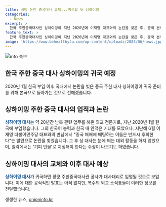 ```yaml
---
title: 베팅 논란 중국대사 교체...귀국할 듯 싱하이밍
categories:
  - News
excerpt: >
  한국 주한중국대사인 싱하이밍이 지난 2020년에 이재명 대표와의 논란을 빚은 후, 중국 본국으로 귀국 명령을 받아 귀국을 준비 중인 것으로 전해졌다. 싱 대사는 한국어에 능통하고 인맥도 풍부하여 기대를 받았으나, 논란 발언 이후 대외 활동이 눈에 띄지 않았다. 이에 싱 대사의 귀국으로 인해 대사대리가 책임을 맡을 것으로 보인다.
feature_text: >
  한국 주한중국대사인 싱하이밍이 지난 2020년에 이재명 대표와의 논란을 빚은 후, 중국 본국으로 귀국 명령을 받아 귀국을 준비 중인 것으로 전해졌다. 싱 대사는 한국어에 능통하고 인맥도 풍부하여 기대를 받았으나, 논란 발언 이후 대외 활동이 눈에 띄지 않았다. 이에 싱 대사의 귀국으로 인해 대사대리가 책임을 맡을 것으로 보인다.
image: 'https://www.behealthy4u.com/wp-content/uploads/2024/06/news.jpg'
---
```


<p><img src="https://www.behealthy4u.com/wp-content/uploads/2024/06/news.jpg" alt="info 속보" /></p>

<h2 data-ke-size="size26">한국 주한 중국 대사 싱하이밍의 귀국 예정</h2>

<p data-ke-size="size16">2020년 1월 한국 부임 이후 국내에서 논란을 빚은 중국 주한 대사 싱하이밍이 귀국 준비를 위해 본국으로 돌아가는 것으로 전해졌습니다. </p>

<h2 data-ke-size="size26">싱하이밍 주한 중국 대사의 업적과 논란</h2>

<p data-ke-size="size16"><b><span style="color: #1a5490;">싱하이밍 대사는</span></b> 약 20년간 남북 관련 업무를 해온 외교 전문가로, 지난 2020년 1월 한국에 부임했습니다. 그의 한국어 능력과 한국 내 인맥은 기대를 모았으나, 지난해 6월 이재명 더불어민주당 대표와의 만남에서 "중국 패배에 베팅하는 이들은 반드시 후회한다"는 발언으로 논란을 빚었습니다. 그 후 싱 대사는 눈에 띄는 대외 활동을 하지 않았으며, 일각에서는 '기피 인물'로 지정해야 한다는 주장이 나오기도 하였습니다.</p>

<h2 data-ke-size="size26">싱하이밍 대사의 교체와 이후 대사 예상</h2>

<p data-ke-size="size16"><b><span style="color: #1a5490;">싱하이밍 대사가</span></b> 귀국하면 팡쿤 주한중국대사관 공사가 대사대리로 임명될 것으로 보입니다. 이에 대한 공식적인 발표는 아직 없지만, 복수의 외교 소식통들이 이러한 정보를 전달했습니다.</p>
생생한 뉴스, <a href="https://onioninfo.kr" rel="dofollow">onioninfo.kr</a>


